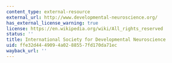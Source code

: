 ```yaml
---
content_type: external-resource
external_url: http://www.developmental-neuroscience.org/
has_external_license_warning: true
license: https://en.wikipedia.org/wiki/All_rights_reserved
status: ''
title: International Society for Developmental Neuroscience
uid: ffe32d44-4909-4a02-8855-7fd170da71ec
wayback_url: ''
---
```

